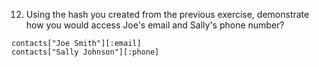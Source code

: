 12. Using the hash you created from the previous exercise, demonstrate how you would access Joe's email and Sally's phone number?

```
contacts["Joe Smith"][:email]
contacts["Sally Johnson"][:phone]
```

